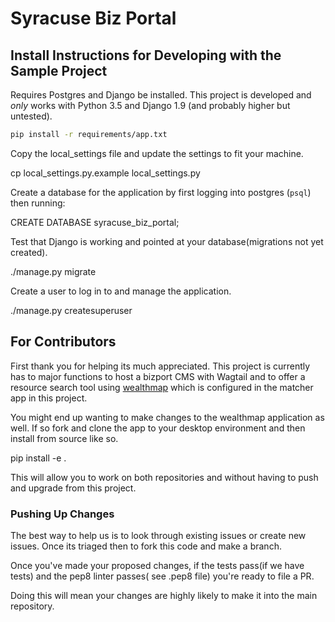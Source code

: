 # Syracuse Biz Portal


## Install Instructions for Developing with the Sample Project


Requires Postgres and Django be installed.  This project is developed and *only* works with Python 3.5 and Django 1.9 (and probably higher but untested).

```bash
pip install -r requirements/app.txt
```

Copy the local_settings file and update the settings to fit your machine.


  cp local_settings.py.example local_settings.py

Create a database for the application by first logging into postgres (`psql`) then running:

  CREATE DATABASE syracuse_biz_portal;

Test that Django is working and pointed at your database(migrations not yet created).

  ./manage.py migrate

Create a user to log in to and manage the application.

  ./manage.py createsuperuser


## For Contributors

First thank you for helping its much appreciated.  This project is currently has to major functions to host a bizport CMS with Wagtail and to offer a resource search tool using [wealthmap](https://github.com/codeforamerica/wealthmap) which is configured in the matcher app in this project.

You might end up wanting to make changes to the wealthmap application as well.  If so fork and clone the app to your desktop environment and then install from source like so.
  
  pip install -e .
    
This will allow you to work on both repositories and without having to push and upgrade from this project.


### Pushing Up Changes

The best way to help us is to look through existing issues or create new issues. Once its triaged then to fork this code and make a branch.


Once you've made your proposed changes, if the tests pass(if we have tests) and the pep8 linter passes( see .pep8 file) you're ready to file a PR.


Doing this will mean your changes are highly likely to make it into the main repository.

